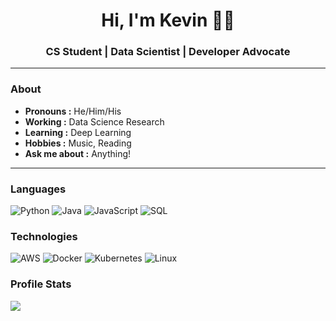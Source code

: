<h1 align="center"> Hi, I'm Kevin 👨‍💻 </h1>

<h3 align="center">  CS Student | Data Scientist | Developer Advocate </h3>

---------------------------------------------------------------------------------------------------------------------------------------------------------------------------------

### About
-  **Pronouns :** He/Him/His
-  **Working :** Data Science Research
-  **Learning :** Deep Learning
-  **Hobbies :** Music, Reading
-  **Ask me about :** Anything!

---------------------------------------------------------------------------------------------------------------------------------------------------------------------------------

### Languages

![Python](https://img.shields.io/badge/-Python-000?&logo=python)
![Java](https://img.shields.io/badge/-Java-000?&logo=Java&logoColor=007396)
![JavaScript](https://img.shields.io/badge/-JavaScript-000?&logo=JavaScript&logoColor=ddc508)
![SQL](https://img.shields.io/badge/-SQL-000?&logo=MySQL&logoColor=4479A1)

### Technologies

![AWS](https://img.shields.io/badge/-AWS-000?&logo=Amazon-AWS&logoColor=FF9900)
![Docker](https://img.shields.io/badge/-Docker-000?&logo=Docker)
![Kubernetes](https://img.shields.io/badge/-Kubernetes-000?&logo=Kubernetes)
![Linux](https://img.shields.io/badge/-Linux-000?&logo=Linux&logoColor=FCC624)

### Profile Stats

<p align="left">
  
  <img src="https://github-readme-stats.vercel.app/api?username=itskevinwang&hide=stars&show_icons=true&theme=calm&line_height=32">
